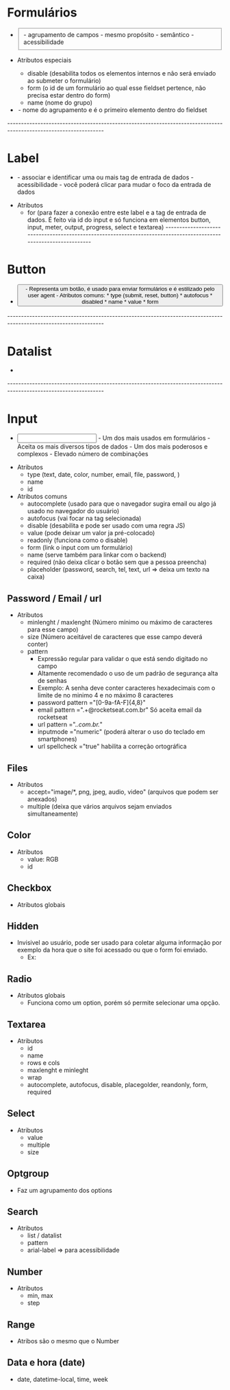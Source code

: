 # Formulários

-   <fieldset>
    -   agrupamento de campos
    -   mesmo propósito
    -   semântico
    -   acessibilidade

-   Atributos especiais
    -   disable (desabilita todos os elementos internos e não será enviado ao submeter o formulário)
    -   form (o id de um formulário ao qual esse fieldset pertence, não precisa estar dentro do form)
    -   name (nome do grupo)

-   <legend>
    -   nome do agrupamento e é o primeiro elemento dentro do fieldset
*-----------------------------------------------------------------------------------------------------------------*

# Label

-   <label>
    -   associar e identificar uma ou mais tag de entrada de dados
    -   acessibilidade
    -   você poderá clicar para mudar o foco da entrada de dados

*   Atributos
    -   for (para fazer a conexão entre este label e a tag de entrada de dados. É feito via id do input e só funciona
    em elementos button, input, meter, output, progress, select e textarea)
*-----------------------------------------------------------------------------------------------------------------*

# Button

-   <button>
    -   Representa um botão, é usado para enviar formulários e é estilizado pelo user agent
    -   Atributos comuns:
        *   type (submit, reset, button)
        *   autofocus
        *   disabled
        *   name
        *   value
        *   form
*-----------------------------------------------------------------------------------------------------------------*

# Datalist

-   <datalist>
    -   Lista de valores como sugestão a uma tag <input>
    -   Valores sugestivos e não obrigatórios
    -   Usuário poderá selecionar um dos valores, ou colocar um valor diferente da sugestão
*-----------------------------------------------------------------------------------------------------------------*

# Input

-   <input>
    -   Um dos mais usados em formulários
    -   Aceita os mais diversos tipos de dados
    -   Um dos mais poderosos e complexos
    -   Elevado número de combinações
*   Atributos
    -   type (text, date, color, number, email, file, password, )
    -   name
    -   id
*   Atributos comuns
    -   autocomplete (usado para que o navegador sugira email ou algo já usado no navegador do usuário)
    -   autofocus (vai focar na tag selecionada)
    -   disable (desabilita e pode ser usado com uma regra JS)
    -   value (pode deixar um valor ja pré-colocado)
    -   readonly (funciona como o disable)
    -   form (link o input com um formulário)
    -   name (serve também para linkar com o backend)
    -   required (não deixa clicar o botão sem que a pessoa preencha)
    -   placeholder (password, search, tel, text, url => deixa um texto na caixa)

## Password / Email / url

*   Atributos
    *   minlenght / maxlenght (Número mínimo ou máximo de caracteres para esse campo)
    *   size (Número aceitável de caracteres que esse campo deverá conter)
    *   pattern 
        - Expressão regular para validar o que está sendo digitado no campo
        - Altamente recomendado o uso de um padrão de segurança alta de senhas
        - Exemplo: A senha deve conter caracteres hexadecimais com o limite de no minimo 4 e no máximo 8 caracteres
        * password pattern ="[0-9a-fA-F]{4,8}"
        * email pattern =".+@rocketseat\.com\.br" Só aceita email da rocketseat
        * url pattern =".*\.com\.br.*"
        * inputmode ="numeric" (poderá alterar o uso do teclado em smartphones)
        * url spellcheck ="true" habilita a correção ortográfica

## Files
*   Atributos
    *   accept="image/*, png, jpeg, audio, video" (arquivos que podem ser anexados)
    *   multiple (deixa que vários arquivos sejam enviados simultaneamente)

## Color
*   Atributos
    *   value: RGB
    *   id

## Checkbox
*   Atributos globais

## Hidden
*   Invisivel ao usuário, pode ser usado para coletar alguma informação por exemplo da hora que o site foi acessado ou que o form foi enviado.
    -   Ex: <input type="hidden" id="timestamp" name="timestamp">

## Radio
*   Atributos globais
    -   Funciona como um option, porém só permite selecionar uma opção.

## Textarea
*   Atributos
    -   id
    -   name
    -   rows e cols
    -   maxlenght e minleght
    -   wrap
    -   autocomplete, autofocus, disable, placegolder, reandonly, form, required

## Select
*   Atributos
    -   value
    -   multiple
    -   size

## Optgroup
*   Faz um agrupamento dos options

## Search
*   Atributos
    -   list / datalist
    -   pattern
    -   arial-label => para acessibilidade

## Number
*   Atributos
    -   min, max
    -   step

## Range
*   Atribos são o mesmo que o Number

## Data e hora (date)
*   date, datetime-local, time, week